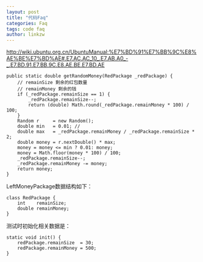 ```yaml
---
layout: post
title: "代码Faq"
categories: Faq
tags: code faq
author: linkzw
---
```



http://wiki.ubuntu.org.cn/UbuntuManual:%E7%BD%91%E7%BB%9C%E8%AE%BE%E7%BD%AE#.E7.AC.AC_10_.E7.AB.A0_-_.E7.BD.91.E7.BB.9C.E8.AE.BE.E7.BD.AE




	public static double getRandomMoney(RedPackage _redPackage) {
	    // remainSize 剩余的红包数量
	    // remainMoney 剩余的钱
	    if (_redPackage.remainSize == 1) {
	        _redPackage.remainSize--;
	        return (double) Math.round(_redPackage.remainMoney * 100) / 100;
	    }
	    Random r     = new Random();
	    double min   = 0.01; //
	    double max   = _redPackage.remainMoney / _redPackage.remainSize * 2;
	    double money = r.nextDouble() * max;
	    money = money <= min ? 0.01: money;
	    money = Math.floor(money * 100) / 100;
	    _redPackage.remainSize--;
	    _redPackage.remainMoney -= money;
	    return money;
	}

LeftMoneyPackage数据结构如下：

	class RedPackage {
	    int    remainSize;
	    double remainMoney;
	}

测试时初始化相关数据是：

	static void init() {
	    redPackage.remainSize  = 30;
	    redPackage.remainMoney = 500;
	}

